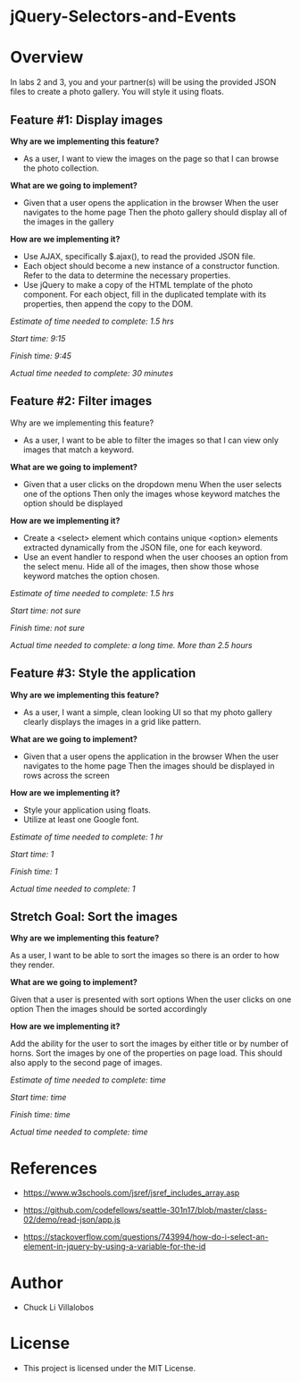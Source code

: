 # jQuery-Selectors-and-Events

# Overview

In labs 2 and 3, you and your partner(s) will be using the provided JSON files to create a photo gallery. You will style it using floats.

## Feature #1: Display images

**Why are we implementing this feature?**

- As a user, I want to view the images on the page so that I can browse the photo collection.

**What are we going to implement?**

- Given that a user opens the application in the browser When the user navigates to the home page Then the photo gallery should display all of the images in the gallery

**How are we implementing it?**

- Use AJAX, specifically $.ajax(), to read the provided JSON file.
- Each object should become a new instance of a constructor function. Refer to the data to determine the necessary properties.
- Use jQuery to make a copy of the HTML template of the photo component. For each object, fill in the duplicated template with its properties, then append the copy to the DOM.

_Estimate of time needed to complete: 1.5 hrs_

_Start time: 9:15_

_Finish time: 9:45_

_Actual time needed to complete: 30  minutes_


## Feature #2: Filter images

Why are we implementing this feature?

- As a user, I want to be able to filter the images so that I can view only images that match a keyword.

**What are we going to implement?**

- Given that a user clicks on the dropdown menu When the user selects one of the options Then only the images whose keyword matches the option should be displayed

**How are we implementing it?**

- Create a \<select> element which contains unique \<option> elements extracted dynamically from the JSON file, one for each keyword.
- Use an event handler to respond when the user chooses an option from the select menu. Hide all of the images, then show those whose keyword matches the option chosen.

_Estimate of time needed to complete: 1.5 hrs_

_Start time: not sure_

_Finish time: not sure_

_Actual time needed to complete: a long time. More than 2.5 hours_

## Feature #3: Style the application

**Why are we implementing this feature?**

- As a user, I want a simple, clean looking UI so that my photo gallery clearly displays the images in a grid like pattern.

**What are we going to implement?**

- Given that a user opens the application in the browser When the user navigates to the home page Then the images should be displayed in rows across the screen

**How are we implementing it?**

- Style your application using floats.
- Utilize at least one Google font.

_Estimate of time needed to complete: 1 hr_

_Start time: 1_

_Finish time: 1_

_Actual time needed to complete: 1_

## Stretch Goal: Sort the images

**Why are we implementing this feature?**

As a user, I want to be able to sort the images so there is an order to how they render.

**What are we going to implement?**

Given that a user is presented with sort options When the user clicks on one option Then the images should be sorted accordingly

**How are we implementing it?**

Add the ability for the user to sort the images by either title or by number of horns.
Sort the images by one of the properties on page load. This should also apply to the second page of images.

_Estimate of time needed to complete: time_

_Start time: time_

_Finish time: time_

_Actual time needed to complete: time_


# References

- https://www.w3schools.com/jsref/jsref_includes_array.asp

- https://github.com/codefellows/seattle-301n17/blob/master/class-02/demo/read-json/app.js

- https://stackoverflow.com/questions/743994/how-do-i-select-an-element-in-jquery-by-using-a-variable-for-the-id 

# Author 
- Chuck Li Villalobos

# License
- This project is licensed under the MIT License. 
